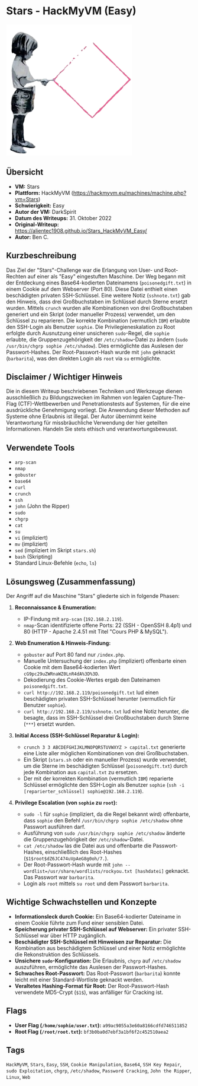 # Stars - HackMyVM (Easy)
 
![Stars.png](Stars.png)

## Übersicht

*   **VM:** Stars
*   **Plattform:** HackMyVM (https://hackmyvm.eu/machines/machine.php?vm=Stars)
*   **Schwierigkeit:** Easy
*   **Autor der VM:** DarkSpirit
*   **Datum des Writeups:** 31. Oktober 2022
*   **Original-Writeup:** https://alientec1908.github.io/Stars_HackMyVM_Easy/
*   **Autor:** Ben C.

## Kurzbeschreibung

Das Ziel der "Stars"-Challenge war die Erlangung von User- und Root-Rechten auf einer als "Easy" eingestuften Maschine. Der Weg begann mit der Entdeckung eines Base64-kodierten Dateinamens (`poisonedgift.txt`) in einem Cookie auf dem Webserver (Port 80). Diese Datei enthielt einen beschädigten privaten SSH-Schlüssel. Eine weitere Notiz (`sshnote.txt`) gab den Hinweis, dass drei Großbuchstaben im Schlüssel durch Sterne ersetzt wurden. Mittels `crunch` wurden alle Kombinationen von drei Großbuchstaben generiert und ein Skript (oder manueller Prozess) verwendet, um den Schlüssel zu reparieren. Die korrekte Kombination (vermutlich `IBM`) erlaubte den SSH-Login als Benutzer `sophie`. Die Privilegieneskalation zu Root erfolgte durch Ausnutzung einer unsicheren `sudo`-Regel, die `sophie` erlaubte, die Gruppenzugehörigkeit der `/etc/shadow`-Datei zu ändern (`sudo /usr/bin/chgrp sophie /etc/shadow`). Dies ermöglichte das Auslesen der Passwort-Hashes. Der Root-Passwort-Hash wurde mit `john` geknackt (`barbarita`), was den direkten Login als `root` via `su` ermöglichte.

## Disclaimer / Wichtiger Hinweis

Die in diesem Writeup beschriebenen Techniken und Werkzeuge dienen ausschließlich zu Bildungszwecken im Rahmen von legalen Capture-The-Flag (CTF)-Wettbewerben und Penetrationstests auf Systemen, für die eine ausdrückliche Genehmigung vorliegt. Die Anwendung dieser Methoden auf Systeme ohne Erlaubnis ist illegal. Der Autor übernimmt keine Verantwortung für missbräuchliche Verwendung der hier geteilten Informationen. Handeln Sie stets ethisch und verantwortungsbewusst.

## Verwendete Tools

*   `arp-scan`
*   `nmap`
*   `gobuster`
*   `base64`
*   `curl`
*   `crunch`
*   `ssh`
*   `john` (John the Ripper)
*   `sudo`
*   `chgrp`
*   `cat`
*   `su`
*   `vi` (impliziert)
*   `mv` (impliziert)
*   `sed` (impliziert im Skript `stars.sh`)
*   `bash` (Skripting)
*   Standard Linux-Befehle (`echo`, `ls`)

## Lösungsweg (Zusammenfassung)

Der Angriff auf die Maschine "Stars" gliederte sich in folgende Phasen:

1.  **Reconnaissance & Enumeration:**
    *   IP-Findung mit `arp-scan` (`192.168.2.119`).
    *   `nmap`-Scan identifizierte offene Ports: 22 (SSH - OpenSSH 8.4p1) und 80 (HTTP - Apache 2.4.51 mit Titel "Cours PHP & MySQL").

2.  **Web Enumeration & Hinweis-Findung:**
    *   `gobuster` auf Port 80 fand nur `/index.php`.
    *   Manuelle Untersuchung der `index.php` (impliziert) offenbarte einen Cookie mit dem Base64-kodierten Wert `cG9pc29uZWRnaWZ0LnR4dA%3D%3D`.
    *   Dekodierung des Cookie-Wertes ergab den Dateinamen `poisonedgift.txt`.
    *   `curl http://192.168.2.119/poisonedgift.txt` lud einen beschädigten privaten SSH-Schlüssel herunter (vermutlich für Benutzer `sophie`).
    *   `curl http://192.168.2.119/sshnote.txt` lud eine Notiz herunter, die besagte, dass im SSH-Schlüssel drei Großbuchstaben durch Sterne (`***`) ersetzt wurden.

3.  **Initial Access (SSH-Schlüssel Reparatur & Login):**
    *   `crunch 3 3 ABCDEFGHIJKLMNOPQRSTUVWXYZ > capital.txt` generierte eine Liste aller möglichen Kombinationen von drei Großbuchstaben.
    *   Ein Skript (`stars.sh` oder ein manueller Prozess) wurde verwendet, um die Sterne im beschädigten Schlüssel (`poisonedgift.txt`) durch jede Kombination aus `capital.txt` zu ersetzen.
    *   Der mit der korrekten Kombination (vermutlich `IBM`) reparierte Schlüssel ermöglichte den SSH-Login als Benutzer `sophie` (`ssh -i [reparierter_schlüssel] sophie@192.168.2.119`).

4.  **Privilege Escalation (von `sophie` zu `root`):**
    *   `sudo -l` für `sophie` (impliziert, da die Regel bekannt wird) offenbarte, dass `sophie` den Befehl `/usr/bin/chgrp sophie /etc/shadow` ohne Passwort ausführen darf.
    *   Ausführung von `sudo /usr/bin/chgrp sophie /etc/shadow` änderte die Gruppenzugehörigkeit der `/etc/shadow`-Datei.
    *   `cat /etc/shadow` las die Datei aus und offenbarte die Passwort-Hashes, einschließlich des Root-Hashes (`$1$root$dZ6JC474uVpAeG8g0oh/7.`).
    *   Der Root-Passwort-Hash wurde mit `john --wordlist=/usr/share/wordlists/rockyou.txt [hashdatei]` geknackt. Das Passwort war `barbarita`.
    *   Login als `root` mittels `su root` und dem Passwort `barbarita`.

## Wichtige Schwachstellen und Konzepte

*   **Informationsleck durch Cookie:** Ein Base64-kodierter Dateiname in einem Cookie führte zum Fund einer sensiblen Datei.
*   **Speicherung privater SSH-Schlüssel auf Webserver:** Ein privater SSH-Schlüssel war über HTTP zugänglich.
*   **Beschädigter SSH-Schlüssel mit Hinweisen zur Reparatur:** Die Kombination aus beschädigtem Schlüssel und einer Notiz ermöglichte die Rekonstruktion des Schlüssels.
*   **Unsichere `sudo`-Konfiguration:** Die Erlaubnis, `chgrp` auf `/etc/shadow` auszuführen, ermöglichte das Auslesen der Passwort-Hashes.
*   **Schwaches Root-Passwort:** Das Root-Passwort (`barbarita`) konnte leicht mit einer Standard-Wortliste geknackt werden.
*   **Veraltetes Hashing-Format für Root:** Der Root-Passwort-Hash verwendete MD5-Crypt (`$1$`), was anfälliger für Cracking ist.

## Flags

*   **User Flag (`/home/sophie/user.txt`):** `a99ac9055a3e60a8166cdfd746511852`
*   **Root Flag (`/root/root.txt`):** `bf3b0ba0d7ebf3a1bf6f2c452510aea2`

## Tags

`HackMyVM`, `Stars`, `Easy`, `SSH`, `Cookie Manipulation`, `Base64`, `SSH Key Repair`, `sudo Exploitation`, `chgrp`, `/etc/shadow`, `Password Cracking`, `John the Ripper`, `Linux`, `Web`
